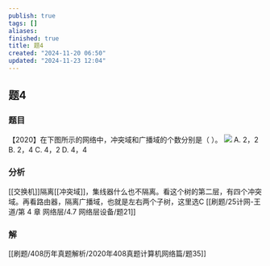 ```yaml
---
publish: true
tags: []
aliases: 
finished: true
title: 题4
created: "2024-11-20 06:50"
updated: "2024-11-23 12:04"
---
```

## 题4
### 题目
【2020】在下图所示的网络中，冲突域和广播域的个数分别是（ ）。
![](https://img.hwenyi.tech/202411231549628.webp)
A. 2，2
B. 2，4
C. 4，2
D. 4，4
### 分析
[[交换机]]隔离[[冲突域]]，集线器什么也不隔离。看这个树的第二层，有四个冲突域。再看路由器，隔离广播域，也就是左右两个子树，这里选C
[[刷题/25计网-王道/第 4 章 网络层/4.7 网络层设备/题21]]
### 解
[[刷题/408历年真题解析/2020年408真题计算机网络篇/题35]]